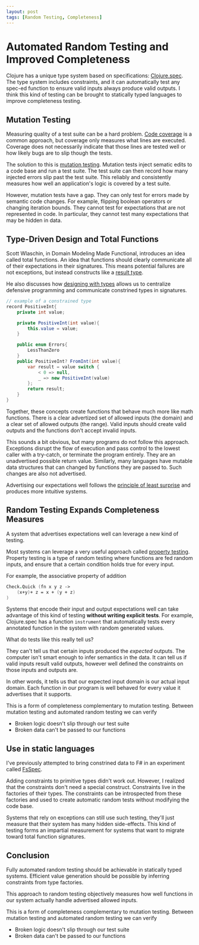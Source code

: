 ```yaml
---
layout: post
tags: [Random Testing, Completeness]
---
```


# Automated Random Testing and Improved Completeness

Clojure has a unique type system based on specifications: [Clojure.spec](https://clojure.org/guides/spec). The type system includes constraints, and it can automatically test any spec-ed function to ensure valid inputs always produce valid outputs. I think this kind of testing can be brought to statically typed languages to improve completeness testing.

## Mutation Testing

Measuring quality of a test suite can be a hard problem. [Code coverage](https://en.wikipedia.org/wiki/Code_coverage) is a common approach, but coverage only measures what lines are executed. Coverage does not necessarily indicate that those lines are tested well or how likely bugs are to slip though the tests.

The solution to this is [mutation testing](https://en.wikipedia.org/wiki/Mutation_testing). Mutation tests inject sematic edits to a code base and run a test suite. The test suite can then record how many injected errors slip past the test suite. This reliably and consistently measures how well an application's logic is covered by a test suite.

However, mutation tests have a gap. They can only test for errors made by semantic code changes. For example, flipping boolean operators or changing iteration bounds.
They cannot test for expectations that are not represented in code. In particular, they cannot test many expectations that may be hidden in data.

## Type-Driven Design and Total Functions

Scott Wlaschin, in Domain Modeling Made Functional, introduces an idea called total functions. An idea that functions should clearly communicate all of their expectations in their signatures. This means potential failures are not exceptions, but instead constructs like a [result type](../_posts/2021-01-15-Results-Update.md).

He also discusses how [designing with types](https://fsharpforfunandprofit.com/series/designing-with-types/) allows us to centralize defensive programming and communicate constrined types in signatures.

```cs
// example of a constrained type
record PositiveInt{
    private int value;

    private PositiveInt(int value){
        this.value = value;
    }

    public enum Errors{
        LessThanZero
    }
    public PositiveInt? FromInt(int value){
        var result = value switch {
            < 0 => null,
            _ => new PositiveInt(value)
        };
        return result;
    }
}
```

Together, these concepts create functions that behave much more like math functions. There is a clear advertized set of allowed inputs (the domain) and a clear set of allowed outputs (the range). Valid inputs should create valid outputs and the functions don't accept invalid inputs. 

This sounds a bit obvious, but many programs do not follow this approach. Exceptions disrupt the flow of execution and pass control to the lowest caller with a try-catch, or terminate the program entirely. They are an unadvertised possible return value. Similarly, many languages have mutable data structures that can changed by functions they are passed to. Such changes are also not advertised. 

Advertising our expectations well follows the [principle of least surprise](https://en.wikipedia.org/wiki/Principle_of_least_astonishment) and produces more intuitive systems.

## Random Testing Expands Completeness Measures

A system that advertises expectations well can leverage a new kind of testing.

Most systems can leverage a very useful approach called [property testing](https://en.wikipedia.org/wiki/Property_testing). Property testing is a type of random testing where functions are fed random inputs, and ensure that a certain condition holds true for every input.

For example, the associative property of addition
```fsharp
Check.Quick (fn x y z ->
    (x+y)+ z = x + (y + z)
)
```

Systems that encode their input and output expectations well can take advantage of this kind of testing **without writing explicit tests**.
For example, Clojure.spec has a function `instrument` that automatically tests every annotated function in the system with random generated values.

What do tests like this really tell us?

They can't tell us that certain inputs produced the *expected* outputs. The computer isn't smart enough to infer semantics in the data.
It can tell us if valid inputs result valid outputs, however well defined the constraints on those inputs and outputs are.

In other words, it tells us that our expected input domain is our actual input domain. Each function in our program is well behaved for every value it advertises that it supports.

This is a form of completeness complementary to mutation testing. Between mutation testing and automated random testing we can verify 
- Broken logic doesn't slip through our test suite
- Broken data can't be passed to our functions

## Use in static languages

I've previously attempted to bring constrined data to F# in an experiment called [FsSpec]().

Adding constraints to primitive types didn't work out. However, I realized that the constraints don't need a special construct. 
Constraints live in the factories of their types. The constraints can be introspected from these factories and used to create automatic random tests without modifying the code base.

Systems that rely on exceptions can still use such testing, they'll just measure that their system has many hidden side-effects. 
This kind of testing forms an impartial measurement for systems that want to migrate toward total function signatures.


## Conclusion

Fully automated random testing should be achievable in statically typed systems. Efficient value generation should be possible by inferring constraints from type factories.

This approach to random testing objectively measures how well functions in our system actually handle advertised allowed inputs.

This is a form of completeness complementary to mutation testing. Between mutation testing and automated random testing we can verify 
- Broken logic doesn't slip through our test suite
- Broken data can't be passed to our functions